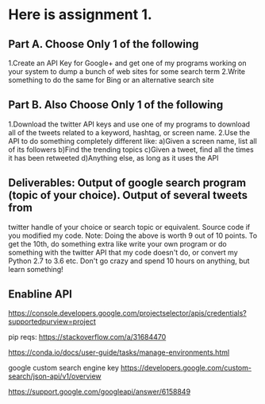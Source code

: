 # Here is assignment 1.  

## Part A. Choose Only 1 of the following

1.Create an API Key for Google+ and get one of my programs working on your system to dump a bunch of 
web sites for some search term
2.Write something to do the same for Bing or an alternative search site

## Part B. Also Choose Only 1 of the following

1.Download the twitter API keys and use one of my programs to download all of the tweets related to a 
keyword, hashtag, or screen name.
2.Use the API to do something completely different like:
a)Given a screen name, list all of its followers
b)Find the trending topics
c)Given a tweet, find all the times it has been retweeted
d)Anything else, as long as it uses the API

## Deliverables: Output of google search program (topic of your choice).  Output of several tweets from 
twitter handle of your choice or search topic or equivalent. Source code if you modified my code.
Note:  Doing the above is worth 9 out of 10 points.  To get the 10th, do something extra like write your 
own program or do something with the twitter API that my code doesn't do, or convert my Python 2.7 to 
3.6 etc.  Don't go crazy and spend 10 hours on anything, but learn something!

## Enabline API
https://console.developers.google.com/projectselector/apis/credentials?supportedpurview=project


pip reqs: https://stackoverflow.com/a/31684470


https://conda.io/docs/user-guide/tasks/manage-environments.html

google custom search engine key
https://developers.google.com/custom-search/json-api/v1/overview

https://support.google.com/googleapi/answer/6158849

